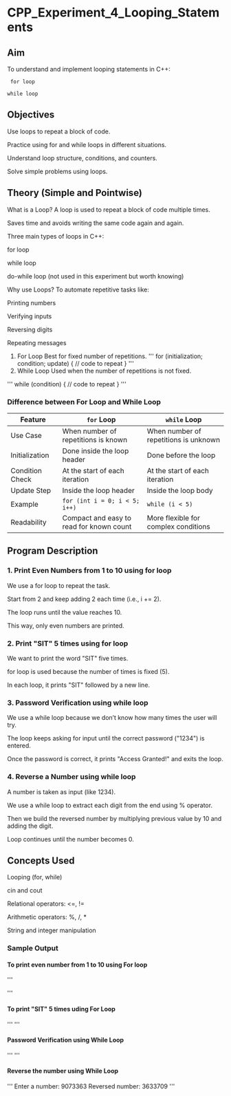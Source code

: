 # CPP_Experiment_4_Looping_Statements

## Aim
To understand and implement looping statements in C++:

     for loop

    while loop

## Objectives
Use loops to repeat a block of code.

Practice using for and while loops in different situations.

Understand loop structure, conditions, and counters.

Solve simple problems using loops.

## Theory (Simple and Pointwise)
What is a Loop?
A loop is used to repeat a block of code multiple times.

Saves time and avoids writing the same code again and again.

Three main types of loops in C++:

for loop

while loop

do-while loop (not used in this experiment but worth knowing)

Why use Loops?
To automate repetitive tasks like:

Printing numbers

Verifying inputs

Reversing digits

Repeating messages
1. For Loop
Best for fixed number of repetitions.
'''
for (initialization; condition; update) {
   // code to repeat
}
'''
 3. While Loop
Used when the number of repetitions is not fixed.

'''
while (condition) {
   // code to repeat
}
'''
### Difference between For Loop and While Loop
| Feature           | `for` Loop                                | `while` Loop                               |
|-------------------|--------------------------------------------|---------------------------------------------|
| Use Case          | When number of repetitions is known       | When number of repetitions is unknown       |
| Initialization    | Done inside the loop header               | Done before the loop                        |
| Condition Check   | At the start of each iteration            | At the start of each iteration              |
| Update Step       | Inside the loop header                    | Inside the loop body                        |
| Example           | `for (int i = 0; i < 5; i++)`             | `while (i < 5)`                             |
| Readability       | Compact and easy to read for known count  | More flexible for complex conditions        |

## Program Description
### 1. Print Even Numbers from 1 to 10 using for loop
We use a for loop to repeat the task.

Start from 2 and keep adding 2 each time (i.e., i += 2).

The loop runs until the value reaches 10.

This way, only even numbers are printed.

### 2. Print "SIT" 5 times using for loop
We want to print the word "SIT" five times.

for loop is used because the number of times is fixed (5).

In each loop, it prints "SIT" followed by a new line.

### 3. Password Verification using while loop
We use a while loop because we don’t know how many times the user will try.

The loop keeps asking for input until the correct password ("1234") is entered.

Once the password is correct, it prints "Access Granted!" and exits the loop.

### 4. Reverse a Number using while loop
A number is taken as input (like 1234).

We use a while loop to extract each digit from the end using % operator.

Then we build the reversed number by multiplying previous value by 10 and adding the digit.

Loop continues until the number becomes 0.

## Concepts Used
Looping (for, while)

cin and cout

Relational operators: <=, !=

Arithmetic operators: %, /, *

String and integer manipulation

### Sample Output
#### To print even number from 1 to 10 using For loop
'''

'''
#### To print "SIT" 5 times uding For Loop
'''
'''
#### Password Verification using While Loop
'''
'''
#### Reverse the number using While Loop
'''
Enter a number: 9073363
Reversed number: 3633709
'''
